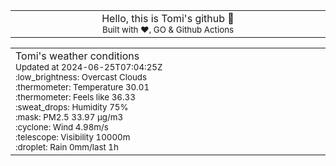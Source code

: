 
<div align="center">
<table>
<tbody>
<td align="center">
<img width="2000" height="0"><br>
Hello, this is Tomi's github 👋<br>
<sup>Built with ❤️, GO & Github Actions</sup><br>
<img width="2000" height="0">
</td>
</tbody>
</table>
</div>
<table>
<tbody>
<td align="left">
<img width="2000" height="0"><br>
Tomi's weather conditions<br>
<sup>Updated at 2024-06-25T07:04:25Z</sup><br>
<sup>:low_brightness: Overcast Clouds</sup><br>
<sup>:thermometer: Temperature 30.01 </sup><br>
<sup>:thermometer: Feels like 36.33</sup><br>
<sup>:sweat_drops: Humidity 75%</sup><br>
<sup>:mask: PM2.5 33.97 μg/m3</sup><br>
<sup>:cyclone: Wind 4.98m/s </sup><br>
<sup>:telescope: Visibility 10000m </sup><br>
<sup>:droplet: Rain 0mm/last 1h </sup><br>
<img width="2000" height="0">
</td>
<td align="left">
<img width="2000" height="0"><br>
<br>
<img width="2000" height="0">
</td>
</tbody>
</table>
</div>
    